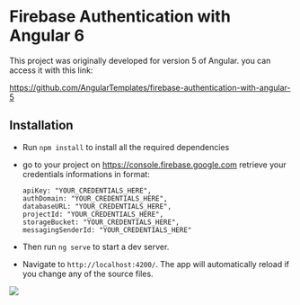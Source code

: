 # Firebase Authentication with Angular 6

This project was originally developed for version 5 of Angular. you can access it with this link:

https://github.com/AngularTemplates/firebase-authentication-with-angular-5


## Installation

- Run `npm install` to install all the required dependencies

- go to your project on https://console.firebase.google.com retrieve your credentials informations in format:

    ```
    apiKey: "YOUR_CREDENTIALS_HERE",
    authDomain: "YOUR_CREDENTIALS_HERE",
    databaseURL: "YOUR_CREDENTIALS_HERE",
    projectId: "YOUR_CREDENTIALS_HERE",
    storageBucket: "YOUR_CREDENTIALS_HERE",
    messagingSenderId: "YOUR_CREDENTIALS_HERE"
    ```
    
- Then run `ng serve` to start a dev server.

- Navigate to `http://localhost:4200/`. The app will automatically reload if you change any of the source files.


![](https://s3-us-west-2.amazonaws.com/angular-templates/tutorials/firebase-authentication-with-angular/firebase-tutorial-login-screenshot.png)
